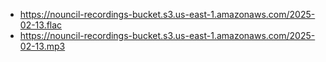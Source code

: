 - https://nouncil-recordings-bucket.s3.us-east-1.amazonaws.com/2025-02-13.flac
- https://nouncil-recordings-bucket.s3.us-east-1.amazonaws.com/2025-02-13.mp3
